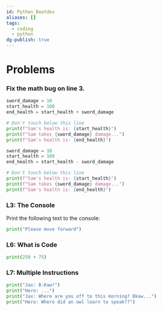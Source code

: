 ```yaml
---
id: Python_Bootdev
aliases: []
tags:
  - coding
  - python
dg-publish: true
---
```

# Problems

### Fix the math bug on line 3.

```python
sword_damage = 10
start_health = 100
end_health = start_health + sword_damage

# Don't touch below this line
print(f"Sam's health is: {start_health}")
print(f"Sam takes {sword_damage} damage...")
print(f"Sam's health is: {end_health}")

```

```python
sword_damage = 10
start_health = 100
end_health = start_health - sword_damage

# Don't touch below this line
print(f"Sam's health is: {start_health}")
print(f"Sam takes {sword_damage} damage...")
print(f"Sam's health is: {end_health}")

```

### L3: The Console
Print the following text to the console:

```python
print("Please move forward")

```

### L6: What is Code

```python
print(250 + 75)

```

### L7: Multiple Instructions

```python
print("Jax: B-Kaw!")
print("Hero: ...")
print("Jax: Where are you off to this morning? Bkaw...")
print("Hero: Where did an owl learn to speak??")

```


